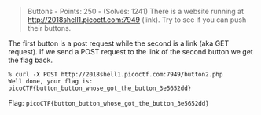 > Buttons - Points: 250 - (Solves: 1241)
> There is a website running at http://2018shell1.picoctf.com:7949 (link). Try to see if you can push their buttons.

The first button is a post request while the second is a link (aka GET request). If we send a POST request to the link of the second button we get the flag back.
```
% curl -X POST http://2018shell1.picoctf.com:7949/button2.php
Well done, your flag is: picoCTF{button_button_whose_got_the_button_3e5652dd}
```

Flag: `picoCTF{button_button_whose_got_the_button_3e5652dd}`
